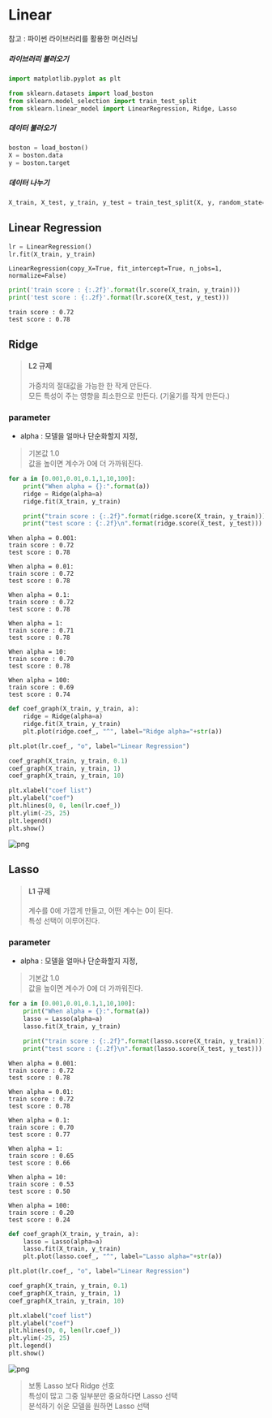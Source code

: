 
# Linear

참고 : 파이썬 라이브러리를 활용한 머신러닝

##### 라이브러리 불러오기


```python
import matplotlib.pyplot as plt
```


```python
from sklearn.datasets import load_boston
from sklearn.model_selection import train_test_split
from sklearn.linear_model import LinearRegression, Ridge, Lasso
```

##### 데이터 불러오기


```python
boston = load_boston()
X = boston.data
y = boston.target
```

##### 데이터 나누기


```python
X_train, X_test, y_train, y_test = train_test_split(X, y, random_state=1)
```

## Linear Regression


```python
lr = LinearRegression()
lr.fit(X_train, y_train)
```




    LinearRegression(copy_X=True, fit_intercept=True, n_jobs=1, normalize=False)




```python
print('train score : {:.2f}'.format(lr.score(X_train, y_train)))
print('test score : {:.2f}'.format(lr.score(X_test, y_test)))
```

    train score : 0.72
    test score : 0.78
    

## Ridge
> #### L2 규제 <br>
> 가중치의 절대값을 가능한 한 작게 만든다. <br>
> 모든 특성이 주는 영향을 최소한으로 만든다. (기울기를 작게 만든다.) <br>

### parameter
* alpha : 모델을 얼마나 단순화할지 지정,
> 기본값 1.0 <br>
> 값을 높이면 계수가 0에 더 가까워진다.


```python
for a in [0.001,0.01,0.1,1,10,100]:
    print("When alpha = {}:".format(a))
    ridge = Ridge(alpha=a)
    ridge.fit(X_train, y_train)

    print("train score : {:.2f}".format(ridge.score(X_train, y_train)))
    print("test score : {:.2f}\n".format(ridge.score(X_test, y_test)))
```

    When alpha = 0.001:
    train score : 0.72
    test score : 0.78
    
    When alpha = 0.01:
    train score : 0.72
    test score : 0.78
    
    When alpha = 0.1:
    train score : 0.72
    test score : 0.78
    
    When alpha = 1:
    train score : 0.71
    test score : 0.78
    
    When alpha = 10:
    train score : 0.70
    test score : 0.78
    
    When alpha = 100:
    train score : 0.69
    test score : 0.74
    
    


```python
def coef_graph(X_train, y_train, a):
    ridge = Ridge(alpha=a)
    ridge.fit(X_train, y_train)    
    plt.plot(ridge.coef_, "^", label="Ridge alpha="+str(a))

plt.plot(lr.coef_, "o", label="Linear Regression")

coef_graph(X_train, y_train, 0.1)
coef_graph(X_train, y_train, 1)
coef_graph(X_train, y_train, 10)

plt.xlabel("coef list")
plt.ylabel("coef")
plt.hlines(0, 0, len(lr.coef_))
plt.ylim(-25, 25)
plt.legend()
plt.show()
```


![png](output_15_0.png)


## Lasso
> #### L1 규제
> 계수를 0에 가깝게 만들고, 어떤 계수는 0이 된다. <br>
> 특성 선택이 이루어진다.

### parameter
* alpha : 모델을 얼마나 단순화할지 지정,
> 기본값 1.0 <br>
> 값을 높이면 계수가 0에 더 가까워진다.


```python
for a in [0.001,0.01,0.1,1,10,100]:
    print("When alpha = {}:".format(a))
    lasso = Lasso(alpha=a)
    lasso.fit(X_train, y_train)

    print("train score : {:.2f}".format(lasso.score(X_train, y_train)))
    print("test score : {:.2f}\n".format(lasso.score(X_test, y_test)))
```

    When alpha = 0.001:
    train score : 0.72
    test score : 0.78
    
    When alpha = 0.01:
    train score : 0.72
    test score : 0.78
    
    When alpha = 0.1:
    train score : 0.70
    test score : 0.77
    
    When alpha = 1:
    train score : 0.65
    test score : 0.66
    
    When alpha = 10:
    train score : 0.53
    test score : 0.50
    
    When alpha = 100:
    train score : 0.20
    test score : 0.24
    
    


```python
def coef_graph(X_train, y_train, a):
    lasso = Lasso(alpha=a)
    lasso.fit(X_train, y_train)    
    plt.plot(lasso.coef_, "^", label="Lasso alpha="+str(a))

plt.plot(lr.coef_, "o", label="Linear Regression")

coef_graph(X_train, y_train, 0.1)
coef_graph(X_train, y_train, 1)
coef_graph(X_train, y_train, 10)

plt.xlabel("coef list")
plt.ylabel("coef")
plt.hlines(0, 0, len(lr.coef_))
plt.ylim(-25, 25)
plt.legend()
plt.show()
```


![png](output_19_0.png)


> 보통 Lasso 보다 Ridge 선호 <br>
> 특성이 많고 그중 일부분만 중요하다면 Lasso 선택 <br>
> 분석하기 쉬운 모델을 원하면 Lasso 선택 <br>

